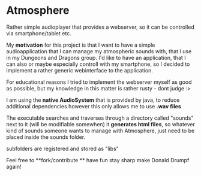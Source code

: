 # Atmosphere
Rather simple audioplayer that provides a webserver, so it can be controlled via smartphone/tablet etc.

My **motivation** for this project is that I want to have a simple audioapplication that I can manage my atmospheric sounds with, that I use in my Dungeons and Dragons group. I'd like to have an application, that I can also or maybe especially controll with my smartphone, so I decided to implement a rather generic webinterface to the application.

For educational reasons I tried to implement the webserver myself as good as possible, but my knowledge in this matter is rather rusty - dont judge :>

I am using the **native AudioSystem** that is provided by java, to reduce additional dependencies
however this only allows me to use **.wav files**

The executable searches and traverses through a directory called "sounds" next to it (will be modifiable somewhen)
it **generates html files**, so whatever kind of sounds someone wants to manage with Atmosphere, just need to be placed inside the sounds folder.

subfolders are registered and stored as "libs"

Feel free to **fork/contribute **
have fun
stay sharp
make Donald Drumpf again!
